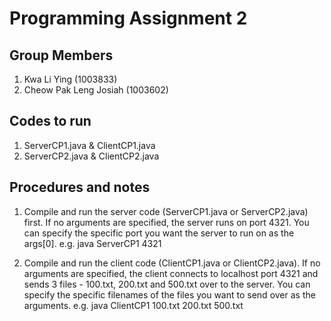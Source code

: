 # Programming Assignment 2


## Group Members 
1. Kwa Li Ying (1003833)
2. Cheow Pak Leng Josiah (1003602)


## Codes to run
1. ServerCP1.java & ClientCP1.java
2. ServerCP2.java & ClientCP2.java


## Procedures and notes

1. Compile and run the server code (ServerCP1.java or ServerCP2.java) first. If no arguments are specified, the server runs on port 4321. You can specify the specific port you want the server to run on as the args[0]. e.g. java ServerCP1 4321

2. Compile and run the client code (ClientCP1.java or ClientCP2.java). If no arguments are specified, the client connects to localhost port 4321 and sends 3 files - 100.txt, 200.txt and 500.txt over to the server. You can specify the specific filenames of the files you want to send over as the arguments. e.g. java ClientCP1 100.txt 200.txt 500.txt























